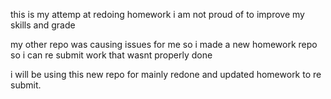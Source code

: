 this is my attemp at redoing homework i am not proud of to improve my skills and grade

my other repo was causing issues for me so i made a new homework repo so i can re submit work that wasnt properly done  


i will be using this new repo for mainly redone and updated homework to re submit.
